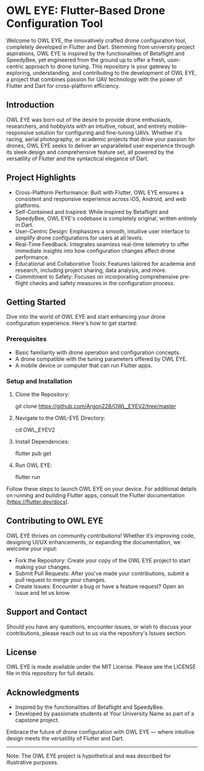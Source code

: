 # OWL EYE: Flutter-Based Drone Configuration Tool

Welcome to OWL EYE, the innovatively crafted drone configuration tool, completely developed in Flutter and Dart. Stemming from university project aspirations, OWL EYE is inspired by the functionalities of Betaflight and SpeedyBee, yet engineered from the ground up to offer a fresh, user-centric approach to drone tuning. This repository is your gateway to exploring, understanding, and contributing to the development of OWL EYE, a project that combines passion for UAV technology with the power of Flutter and Dart for cross-platform efficiency.

## Introduction

OWL EYE was born out of the desire to provide drone enthusiasts, researchers, and hobbyists with an intuitive, robust, and entirely mobile-responsive solution for configuring and fine-tuning UAVs. Whether it's racing, aerial photography, or academic projects that drive your passion for drones, OWL EYE seeks to deliver an unparalleled user experience through its sleek design and comprehensive feature set, all powered by the versatility of Flutter and the syntactical elegance of Dart.

## Project Highlights

- Cross-Platform Performance: Built with Flutter, OWL EYE ensures a consistent and responsive experience across iOS, Android, and web platforms.
- Self-Contained and Inspired: While inspired by Betaflight and SpeedyBee, OWL EYE's codebase is completely original, written entirely in Dart.
- User-Centric Design: Emphasizes a smooth, intuitive user interface to simplify drone configurations for users at all levels.
- Real-Time Feedback: Integrates seamless real-time telemetry to offer immediate insights into how configuration changes affect drone performance.
- Educational and Collaborative Tools: Features tailored for academia and research, including project sharing, data analysis, and more.
- Commitment to Safety: Focuses on incorporating comprehensive pre-flight checks and safety measures in the configuration process.

## Getting Started

Dive into the world of OWL EYE and start enhancing your drone configuration experience. Here's how to get started:

### Prerequisites

- Basic familiarity with drone operation and configuration concepts.
- A drone compatible with the tuning parameters offered by OWL EYE.
- A mobile device or computer that can run Flutter apps.

### Setup and Installation

1. Clone the Repository:
   
   git clone https://github.com/Argon228/OWL_EYEV2/tree/master
   
2. Navigate to the OWL-EYE Directory:
   
   cd OWL_EYEV2
   
3. Install Dependencies:
   
   flutter pub get
   
4. Run OWL EYE:
   
   flutter run
   

Follow these steps to launch OWL EYE on your device. For additional details on running and building Flutter apps, consult the Flutter documentation (https://flutter.dev/docs).

## Contributing to OWL EYE

OWL EYE thrives on community contributions! Whether it’s improving code, designing UI/UX enhancements, or expanding the documentation, we welcome your input:

- Fork the Repository: Create your copy of the OWL EYE project to start making your changes.
- Submit Pull Requests: After you've made your contributions, submit a pull request to merge your changes.
- Create Issues: Encounter a bug or have a feature request? Open an issue and let us know.

## Support and Contact

Should you have any questions, encounter issues, or wish to discuss your contributions, please reach out to us via the repository's Issues section.

## License

OWL EYE is made available under the MIT License. Please see the LICENSE file in this repository for full details.

## Acknowledgments

- Inspired by the functionalities of Betaflight and SpeedyBee.
- Developed by passionate students at Your University Name as part of a capstone project.

Embrace the future of drone configuration with OWL EYE — where intuitive design meets the versatility of Flutter and Dart.

---

Note: The OWL EYE project is hypothetical and was described for illustrative purposes.
